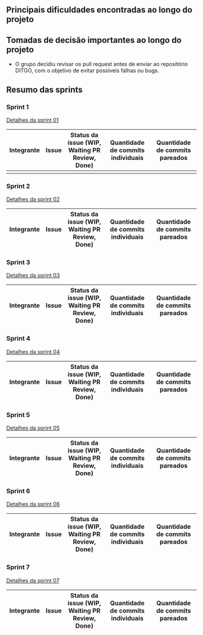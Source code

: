 
## Principais dificuldades encontradas ao longo do projeto

## Tomadas de decisão importantes ao longo do projeto
- O grupo decidiu revisar os pull request antes de enviar ao repositório DITGO, com o objetivo de evitar possiveis falhas ou bugs.


## Resumo das sprints

### Sprint 1
[Detalhes da sprint 01](https://fga-gces.github.io/2020-2-SiGeD/sprints/sprint1/)

| Integrante | Issue  | Status da issue (WIP, Waiting PR Review, Done)| Quantidade de commits individuais | Quantidade de commits pareados | 
| :----: | :----: | :----: | :----: | :----: |
| |

### Sprint 2
[Detalhes da sprint 02](https://fga-gces.github.io/2020-2-SiGeD/sprints/sprint2/)

| Integrante | Issue  | Status da issue (WIP, Waiting PR Review, Done)| Quantidade de commits individuais | Quantidade de commits pareados | 
| :----: | :----: | :----: | :----: | :----: |

### Sprint 3
[Detalhes da sprint 03](https://fga-gces.github.io/2020-2-SiGeD/sprints/sprint3/)

| Integrante | Issue  | Status da issue (WIP, Waiting PR Review, Done)| Quantidade de commits individuais | Quantidade de commits pareados | 
| :----: | :----: | :----: | :----: | :----: |

### Sprint 4
[Detalhes da sprint 04](https://fga-gces.github.io/2020-2-SiGeD/sprints/sprint4/)

| Integrante | Issue  | Status da issue (WIP, Waiting PR Review, Done)| Quantidade de commits individuais | Quantidade de commits pareados | 
| :----: | :----: | :----: | :----: | :----: |

### Sprint 5
[Detalhes da sprint 05](https://fga-gces.github.io/2020-2-SiGeD/sprints/sprint5/)

| Integrante | Issue  | Status da issue (WIP, Waiting PR Review, Done)| Quantidade de commits individuais | Quantidade de commits pareados | 
| :----: | :----: | :----: | :----: | :----: |

### Sprint 6
[Detalhes da sprint 06](https://fga-gces.github.io/2020-2-SiGeD/sprints/sprint6/)

| Integrante | Issue  | Status da issue (WIP, Waiting PR Review, Done)| Quantidade de commits individuais | Quantidade de commits pareados | 
| :----: | :----: | :----: | :----: | :----: |


### Sprint 7
[Detalhes da sprint 07](https://fga-gces.github.io/2020-2-SiGeD/sprints/sprint7/)

| Integrante | Issue  | Status da issue (WIP, Waiting PR Review, Done)| Quantidade de commits individuais | Quantidade de commits pareados | 
| :----: | :----: | :----: | :----: | :----: |

